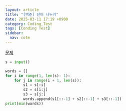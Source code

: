 ```yaml
---
layout: article
title: "[백준] 단어 나누기"
date: 2025-03-11 17:19 +0900
category: Coding_Test
tags: [Conding Test]
sidebar:
  nav: cote
---
```

[문제](https://www.acmicpc.net/problem/1251)
```python
s = input()

words = []
for i in range(1, len(s)- 1):
    for j in range(i + 1, len(s)):
        s1 = s[:i]
        s2 = s[i:j]
        s3 = s[j:]
        words.append(s1[::-1] + s2[::-1] + s3[::-1])
print(min(words))
```